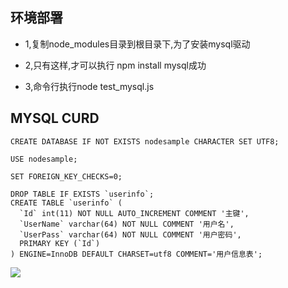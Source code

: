 ## 环境部署

- 1,复制node_modules目录到根目录下,为了安装mysql驱动

- 2,只有这样,才可以执行 npm install mysql成功

- 3,命令行执行node test_mysql.js


## MYSQL CURD

	CREATE DATABASE IF NOT EXISTS nodesample CHARACTER SET UTF8;
	
	USE nodesample;
	
	SET FOREIGN_KEY_CHECKS=0;
	
	DROP TABLE IF EXISTS `userinfo`;
	CREATE TABLE `userinfo` (
	  `Id` int(11) NOT NULL AUTO_INCREMENT COMMENT '主键',
	  `UserName` varchar(64) NOT NULL COMMENT '用户名',
	  `UserPass` varchar(64) NOT NULL COMMENT '用户密码',
	  PRIMARY KEY (`Id`)
	) ENGINE=InnoDB DEFAULT CHARSET=utf8 COMMENT='用户信息表';



![](https://github.com/zxx1988328/nodejs-mysql/blob/master/curd_result.png)